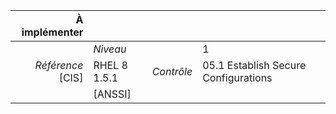 
|           À implémenter    |    |    |    |
|----------------:|:---|---:|:---|
|                 |*Niveau*|| 1 |
|*Référence* [CIS]| RHEL 8 1.5.1 |*Contrôle*| 05.1 Establish Secure Configurations |
|                 |[ANSSI] ||  |

